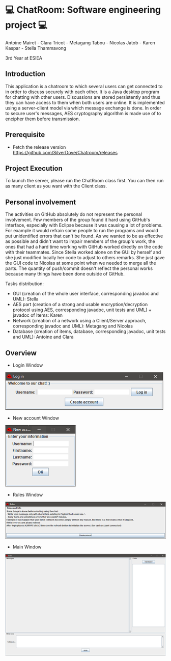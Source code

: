 # 💻 ChatRoom: Software engineering project 💻
Antoine Mairet - Clara Tricot - Metagang Tabou - Nicolas Jatob - Karen Kaspar - Stella Thammavong

3rd Year at ESIEA

## Introduction


This application is a chatroom to which several users can get connected to in order to discuss securely with each other. It is a Java desktop program for chatting with other users. Discussions are stored persistently and thus they can have access to them when both users are online. It is implemented using a server-client model via which message exchange is done. In order to secure user's messages, AES cryptography algorithm is made use of to encipher them before transmission.

## Prerequisite

* Fetch the release version https://github.com/SilverDove/Chatroom/releases

## Project Execution

To launch the server, please run the ChatRoom class first. You can then run as many client as you want with the Client class.

## Personal involvement

The activities on GitHub absolutely do not represent the personal involvement. Few members of the group found it hard using GitHub's interface, especially with Eclipse because it was causing a lot of problems. For example it would refrain some people to run the programs and would put unidentified errors that can't be found. As we wanted to be as effective as possible and didn't want to impair members of the group's work, the ones that had a hard time working with GitHub worked directly on the code with their teammates. Since Stella worked alone on the GUI by herself and she just modified locally her code to adjust to others remarks. She just gave the GUI code to Nicolas at some point when we needed to merge all the parts. The quantity of push/commit doesn't reflect the personal works because many things have been done outside of GitHub.

Tasks distribution:

- GUI (creation of the whole user interface, corresponding javadoc and UML): Stella
- AES part (creation of a strong and usable encryption/decryption protocol using AES, corresponding javadoc, unit tests and UML) + javadoc of Items: Karen
- Network (creation of a network using a Client/Server approach, corresponding javadoc and UML): Metagang and Nicolas
-  Database (creation of items, database, corresponding javadoc, unit tests and UML): Antoine and Clara


## Overview

* Login Window 

![alt text](https://github.com/SilverDove/Chatroom/blob/master/ImageScreen/logInScreen.png?raw=true)

* New account Window

![alt text](https://github.com/SilverDove/Chatroom/blob/master/ImageScreen/newAccountScreen.png?raw=true)

* Rules Window

![alt text](https://github.com/SilverDove/Chatroom/blob/master/ImageScreen/rulesScreen.png?raw=true)

* Main Window

![alt text](https://github.com/SilverDove/Chatroom/blob/master/ImageScreen/mainScreen.png?raw=true)
